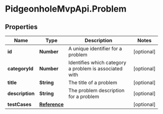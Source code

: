 # PidgeonholeMvpApi.Problem

## Properties
Name | Type | Description | Notes
------------ | ------------- | ------------- | -------------
**id** | **Number** | A unique identifier for a problem | [optional] 
**categoryId** | **Number** | Identifies which category a problem is associated with | [optional] 
**title** | **String** | The title of a problem | [optional] 
**description** | **String** | The problem description for a problem | [optional] 
**testCases** | [**Reference**](Reference.md) |  | [optional] 


